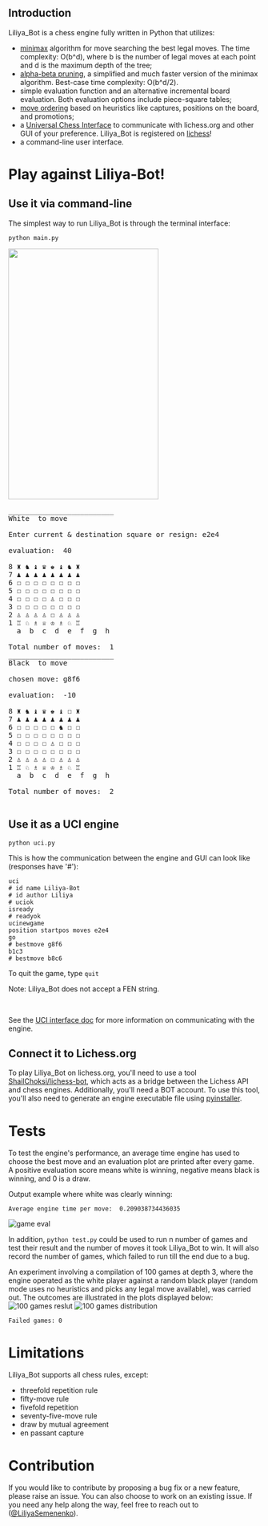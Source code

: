 ## Introduction

Liliya_Bot is a chess engine fully written in Python that utilizes:

- [minimax](https://en.wikipedia.org/wiki/Minimax) algorithm for move searching the best legal moves. The time complexity: O(b^d), where b is the number of legal moves at each point and d is the maximum depth of the tree;
- [alpha-beta pruning](https://en.wikipedia.org/wiki/Alpha%E2%80%93beta_pruning), a simplified and much faster version of the minimax algorithm. Best-case time complexity: O(b^d/2).
- simple evaluation function and an alternative incremental board evaluation. Both evaluation options include piece-square tables;
- [move ordering](https://www.chessprogramming.org/Move_Ordering) based on heuristics like captures, positions on the board, and promotions;
- a [Universal Chess Interface](http://wbec-ridderkerk.nl/html/UCIProtocol.html) to communicate with lichess.org and other GUI of your preference. Liliya_Bot is registered on [lichess](https://lichess.org/@/Liliya_Bot)!
- a command-line user interface.

# Play against Liliya-Bot!
## Use it via command-line

The simplest way to run Liliya_Bot is through the terminal interface:

`python main.py`

<img src="https://github.com/LiliyaSemenenko/Chess_Engine/raw/master/plots/chess_animation.gif" width="300" height="500">


<pre>
_________________________
White  to move

Enter current & destination square or resign: e2e4

evaluation:  40 

8 ♜ ♞ ♝ ♛ ♚ ♝ ♞ ♜ 
7 ♟ ♟ ♟ ♟ ♟ ♟ ♟ ♟ 
6 ☐ ☐ ☐ ☐ ☐ ☐ ☐ ☐ 
5 ☐ ☐ ☐ ☐ ☐ ☐ ☐ ☐ 
4 ☐ ☐ ☐ ☐ ♙ ☐ ☐ ☐ 
3 ☐ ☐ ☐ ☐ ☐ ☐ ☐ ☐ 
2 ♙ ♙ ♙ ♙ ☐ ♙ ♙ ♙ 
1 ♖ ♘ ♗ ♕ ♔ ♗ ♘ ♖ 
  a  b  c  d  e  f  g  h

Total number of moves:  1 
_________________________
Black  to move

chosen move: g8f6 

evaluation:  -10 

8 ♜ ♞ ♝ ♛ ♚ ♝ ☐ ♜ 
7 ♟ ♟ ♟ ♟ ♟ ♟ ♟ ♟ 
6 ☐ ☐ ☐ ☐ ☐ ♞ ☐ ☐ 
5 ☐ ☐ ☐ ☐ ☐ ☐ ☐ ☐ 
4 ☐ ☐ ☐ ☐ ♙ ☐ ☐ ☐ 
3 ☐ ☐ ☐ ☐ ☐ ☐ ☐ ☐ 
2 ♙ ♙ ♙ ♙ ☐ ♙ ♙ ♙ 
1 ♖ ♘ ♗ ♕ ♔ ♗ ♘ ♖ 
  a  b  c  d  e  f  g  h

Total number of moves:  2 
_________________________
</pre>

## Use it as a UCI engine

`python uci.py`

This is how the communication between the engine and GUI can look like (responses have '#'):

```
uci
# id name Liliya-Bot
# id author Liliya
# uciok
isready
# readyok
ucinewgame
position startpos moves e2e4
go
# bestmove g8f6
b1c3
# bestmove b8c6 
```
To quit the game, type `quit`

Note: Liliya_Bot does not accept a FEN string.

<br>

See the [UCI interface doc](https://www.wbec-ridderkerk.nl/html/UCIProtocol.html) for more information on communicating with the engine.

## Connect it to Lichess.org

To play Liliya_Bot on lichess.org, you'll need to use a tool [ShailChoksi/lichess-bot](https://github.com/ShailChoksi/lichess-bot), which acts as a bridge between the Lichess API and chess engines. Additionally, you'll need a BOT account. To use this tool, you'll also need to generate an engine executable file using [pyinstaller](https://www.pyinstaller.org/).

# Tests

To test the engine's performance, an average time engine has used to choose the best move and an evaluation plot are printed after every game. A positive evaluation score means white is winning, negative means black is winning, and 0 is a draw.

Output example where white was clearly winning:

`Average engine time per move:  0.209038734436035` 

![game eval](https://github.com/LiliyaSemenenko/Chess_Engine/blob/master/plots/evalplot.png)

In addition, `python test.py` could be used to run n number of games and test their result and the number of moves it took Liliya_Bot to win. It will also record the number of games, which failed to run till the end due to a bug.

An experiment involving a compilation of 100 games at depth 3, where the engine operated as the white player against a random black player (random mode uses no heuristics and picks any legal move available), was carried out. The outcomes are illustrated in the plots displayed below:
![100 games reslut](https://github.com/LiliyaSemenenko/Chess_Engine/blob/master/plots/testBar_depth_3.png)
![100 games distribution](https://github.com/LiliyaSemenenko/Chess_Engine/blob/master/plots/testHist_depth_3.png)

`Failed games: 0`

# Limitations

Liliya_Bot supports all chess rules, except:

- threefold repetition rule
- fifty-move rule
- fivefold repetition
- seventy-five-move rule
- draw by mutual agreement
- en passant capture

# Contribution

If you would like to contribute by proposing a bug fix or a new feature, please raise an issue. You can also choose to work on an existing issue. If you need any help along the way, feel free to reach out to ([@LiliyaSemenenko](https://github.com/LiliyaSemenenko)).

